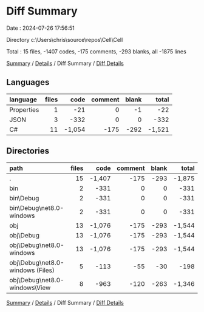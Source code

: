 # Diff Summary

Date : 2024-07-26 17:56:51

Directory c:\\Users\\chris\\source\\repos\\Cell\\Cell

Total : 15 files,  -1407 codes, -175 comments, -293 blanks, all -1875 lines

[Summary](results.md) / [Details](details.md) / Diff Summary / [Diff Details](diff-details.md)

## Languages
| language | files | code | comment | blank | total |
| :--- | ---: | ---: | ---: | ---: | ---: |
| Properties | 1 | -21 | 0 | -1 | -22 |
| JSON | 3 | -332 | 0 | 0 | -332 |
| C# | 11 | -1,054 | -175 | -292 | -1,521 |

## Directories
| path | files | code | comment | blank | total |
| :--- | ---: | ---: | ---: | ---: | ---: |
| . | 15 | -1,407 | -175 | -293 | -1,875 |
| bin | 2 | -331 | 0 | 0 | -331 |
| bin\\Debug | 2 | -331 | 0 | 0 | -331 |
| bin\\Debug\\net8.0-windows | 2 | -331 | 0 | 0 | -331 |
| obj | 13 | -1,076 | -175 | -293 | -1,544 |
| obj\\Debug | 13 | -1,076 | -175 | -293 | -1,544 |
| obj\\Debug\\net8.0-windows | 13 | -1,076 | -175 | -293 | -1,544 |
| obj\\Debug\\net8.0-windows (Files) | 5 | -113 | -55 | -30 | -198 |
| obj\\Debug\\net8.0-windows\\View | 8 | -963 | -120 | -263 | -1,346 |

[Summary](results.md) / [Details](details.md) / Diff Summary / [Diff Details](diff-details.md)